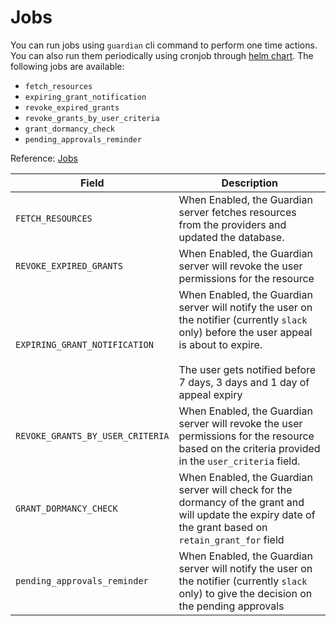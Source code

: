 # Jobs

You can run jobs using `guardian` cli command to perform one time actions. You can also run them periodically using cronjob through [helm chart](../guides/deployment.md#use-the-helm-chart). The following jobs are available:

- `fetch_resources`
- `expiring_grant_notification`
- `revoke_expired_grants`
- `revoke_grants_by_user_criteria`
- `grant_dormancy_check`
- `pending_approvals_reminder`

Reference: [Jobs](https://github.com/goto/guardian/blob/main/jobs/jobs.go)

| Field                            | Description                                                                                                                                                                                                                 | 
|----------------------------------|-----------------------------------------------------------------------------------------------------------------------------------------------------------------------------------------------------------------------------| 
| `FETCH_RESOURCES`                | When Enabled, the Guardian server fetches resources from the providers and updated the database.                                                                                                                            | 
| `REVOKE_EXPIRED_GRANTS`          | When Enabled, the Guardian server will revoke the user permissions for the resource                                                                                                                                         |
| `EXPIRING_GRANT_NOTIFICATION`    | When Enabled, the Guardian server will notify the user on the notifier (currently `slack` only) before the user appeal is about to expire.<br/><br/>The user gets notified before 7 days, 3 days and 1 day of appeal expiry |
| `REVOKE_GRANTS_BY_USER_CRITERIA` | When Enabled, the Guardian server will revoke the user permissions for the resource based on the criteria provided in the `user_criteria` field.                                                                            |
| `GRANT_DORMANCY_CHECK`           | When Enabled, the Guardian server will check for the dormancy of the grant and will update the expiry date of the grant based on `retain_grant_for` field                                                                   |                                                                                           
| `pending_approvals_reminder`       | When Enabled, the Guardian server will notify the user on the notifier (currently `slack` only) to give the decision on the pending approvals|                                                                                           
